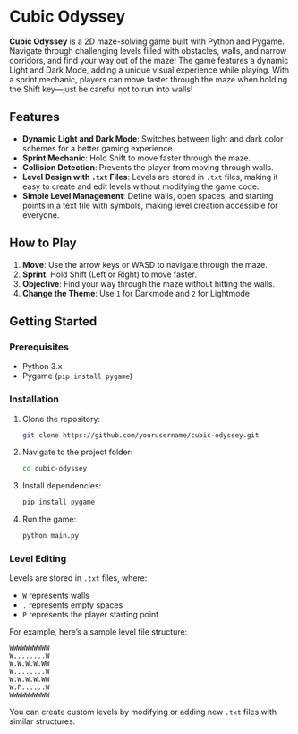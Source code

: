 # Cubic Odyssey

**Cubic Odyssey** is a 2D maze-solving game built with Python and Pygame. Navigate through challenging levels filled with obstacles, walls, and narrow corridors, and find your way out of the maze! The game features a dynamic Light and Dark Mode, adding a unique visual experience while playing. With a sprint mechanic, players can move faster through the maze when holding the Shift key—just be careful not to run into walls!

## Features

- **Dynamic Light and Dark Mode**: Switches between light and dark color schemes for a better gaming experience.
- **Sprint Mechanic**: Hold Shift to move faster through the maze.
- **Collision Detection**: Prevents the player from moving through walls.
- **Level Design with `.txt` Files**: Levels are stored in `.txt` files, making it easy to create and edit levels without modifying the game code.
- **Simple Level Management**: Define walls, open spaces, and starting points in a text file with symbols, making level creation accessible for everyone.

## How to Play

1. **Move**: Use the arrow keys or WASD to navigate through the maze.
2. **Sprint**: Hold Shift (Left or Right) to move faster.
3. **Objective**: Find your way through the maze without hitting the walls.
4. **Change the Theme**: Use `1` for Darkmode and `2` for Lightmode

## Getting Started

### Prerequisites

- Python 3.x
- Pygame (`pip install pygame`)

### Installation

1. Clone the repository:

   ```bash
   git clone https://github.com/yourusername/cubic-odyssey.git
   ```

2. Navigate to the project folder:

   ```bash
   cd cubic-odyssey
   ```

3. Install dependencies:

   ```bash
   pip install pygame
   ```

4. Run the game:

   ```bash
   python main.py
   ```

### Level Editing

Levels are stored in `.txt` files, where:
- `W` represents walls
- `.` represents empty spaces
- `P` represents the player starting point

For example, here’s a sample level file structure:

```
WWWWWWWWWW
W........W
W.W.W.W.WW
W........W
W.W.W.W.WW
W.P......W
WWWWWWWWWW
```

You can create custom levels by modifying or adding new `.txt` files with similar structures.
